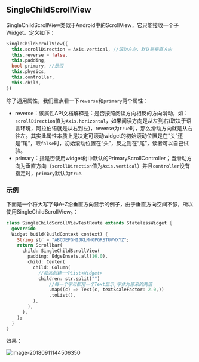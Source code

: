 
## SingleChildScrollView

SingleChildScrollView类似于Android中的ScrollView，它只能接收一个子Widget。定义如下：

```dart
SingleChildScrollView({
  this.scrollDirection = Axis.vertical, //滚动方向，默认是垂直方向
  this.reverse = false, 
  this.padding, 
  bool primary, //是否
  this.physics, 
  this.controller,
  this.child,
})
```

除了通用属性，我们重点看一下`reverse`和`primary`两个属性：

- reverse：该属性API文档解释是：是否按照阅读方向相反的方向滑动，如：`scrollDirection`值为`Axis.horizontal`，如果阅读方向是从左到右(取决于语言环境，阿拉伯语就是从右到左)，reverse为`true`时，那么滑动方向就是从右往左。其实此属性本质上是决定可滚动widget的初始滚动位置是在“头”还是“尾”，取`false`时，初始滚动位置在“头”，反之则在“尾”，读者可以自己试验。
- primary：指是否使用widget树中默认的PrimaryScrollController；当滑动方向为垂直方向（`scrollDirection`值为`Axis.vertical`）并且`controller`没有指定时，`primary`默认为`true`.

### 示例

下面是一个将大写字母A-Z沿垂直方向显示的例子，由于垂直方向空间不够，所以使用SingleChildScrollView。：

```dart
class SingleChildScrollViewTestRoute extends StatelessWidget {
  @override
  Widget build(BuildContext context) {
    String str = "ABCDEFGHIJKLMNOPQRSTUVWXYZ";
    return Scrollbar(
      child: SingleChildScrollView(
        padding: EdgeInsets.all(16.0),
        child: Center(
          child: Column( 
            //动态创建一个List<Widget>  
            children: str.split("") 
                //每一个字母都用一个Text显示,字体为原来的两倍
                .map((c) => Text(c, textScaleFactor: 2.0,)) 
                .toList(),
          ),
        ),
      ),
    );
  }
}
```



效果：

![image-20180911144506350](https://cdn.jsdelivr.net/gh/flutterchina/flutter-in-action@1.0/docs/imgs/image-20180911144506350.png)

